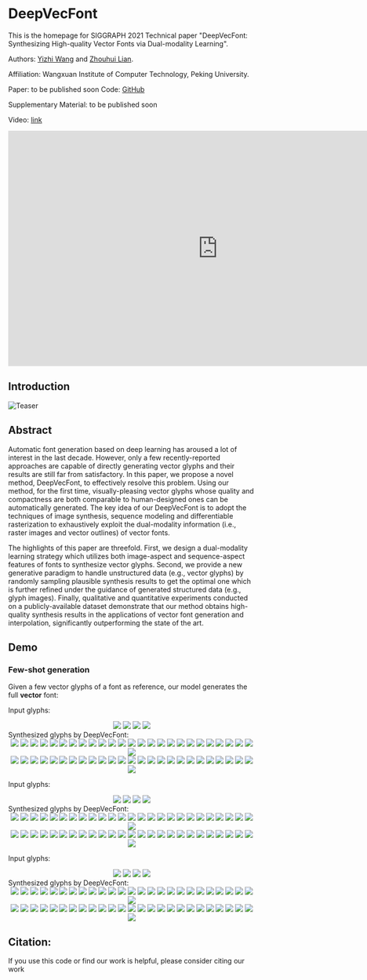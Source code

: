 # DeepVecFont
This is the homepage for SIGGRAPH 2021 Technical paper "DeepVecFont: Synthesizing High-quality Vector Fonts via Dual-modality Learning".

Authors: [Yizhi Wang](https://yizhiwang96.github.io/) and [Zhouhui Lian](https://www.icst.pku.edu.cn/zlian/). 

Affiliation: Wangxuan Institute of Computer Technology, Peking University.

Paper: to be published soon  Code: [GitHub](https://github.com/yizhiwang96/deepvecfont)

Supplementary Material:  to be published soon

Video: [link]() 

<iframe width="854" height="480" src="https://www.youtube.com/embed/yrRPLBYiiEc" frameborder="0" allowfullscreen></iframe>

## Introduction

![Teaser](imgs/teaser.svg)



## Abstract
Automatic font generation based on deep learning has aroused a lot of interest in the last decade. However, only a few recently-reported approaches are capable of directly generating vector glyphs and their results are still far from satisfactory. In this paper, we propose a novel method, DeepVecFont, to effectively resolve this problem. Using our method, for the first time, visually-pleasing vector glyphs whose quality and compactness are both comparable to human-designed ones can be automatically generated. The key idea of our DeepVecFont is to adopt the techniques of image synthesis, sequence modeling and differentiable rasterization to exhaustively exploit the dual-modality information (i.e., raster images and vector outlines) of vector fonts. 

The highlights of this paper are threefold. First, we design a dual-modality learning strategy which utilizes both image-aspect and sequence-aspect features of fonts to synthesize vector glyphs. Second, we provide a new generative paradigm to handle unstructured data (e.g., vector glyphs) by randomly sampling plausible synthesis results to get the optimal one which is further refined under the guidance of generated structured data (e.g., glyph images). Finally, qualitative and quantitative experiments conducted on a publicly-available dataset demonstrate that our method obtains high-quality synthesis results in the applications of vector font generation and interpolation, significantly outperforming the state of the art.

## Demo
### Few-shot generation
Given a few vector glyphs of a font as reference, our model generates the full **vector** font:

Input glyphs:
<div align=center>
	<img src="imgs/font_02/gt/02_00.svg"> 
	<img src="imgs/font_02/gt/02_01.svg"> 
	<img src="imgs/font_02/gt/02_26.svg"> 
	<img src="imgs/font_02/gt/02_27.svg"> 
</div>
Synthesized glyphs by DeepVecFont:
<div align=center>
	<img src="imgs/font_02/syn/02_00.svg"> 
	<img src="imgs/font_02/syn/02_01.svg"> 
	<img src="imgs/font_02/syn/02_02.svg"> 
	<img src="imgs/font_02/syn/02_03.svg"> 
	<img src="imgs/font_02/syn/02_04.svg">
	<img src="imgs/font_02/syn/02_05.svg">
	<img src="imgs/font_02/syn/02_06.svg">
	<img src="imgs/font_02/syn/02_07.svg"> 
	<img src="imgs/font_02/syn/02_08.svg"> 
	<img src="imgs/font_02/syn/02_09.svg"> 
	<img src="imgs/font_02/syn/02_10.svg"> 
	<img src="imgs/font_02/syn/02_11.svg">
	<img src="imgs/font_02/syn/02_12.svg">
	<img src="imgs/font_02/syn/02_13.svg">
	<img src="imgs/font_02/syn/02_14.svg"> 
	<img src="imgs/font_02/syn/02_15.svg"> 
	<img src="imgs/font_02/syn/02_16.svg"> 
	<img src="imgs/font_02/syn/02_17.svg"> 
	<img src="imgs/font_02/syn/02_18.svg">
	<img src="imgs/font_02/syn/02_19.svg">
	<img src="imgs/font_02/syn/02_20.svg">
	<img src="imgs/font_02/syn/02_21.svg"> 
	<img src="imgs/font_02/syn/02_22.svg"> 
	<img src="imgs/font_02/syn/02_23.svg"> 	
	<img src="imgs/font_02/syn/02_24.svg">
	<img src="imgs/font_02/syn/02_25.svg">
	<br/>
	<img src="imgs/font_02/syn/02_26.svg"> 
	<img src="imgs/font_02/syn/02_27.svg"> 
	<img src="imgs/font_02/syn/02_28.svg"> 
	<img src="imgs/font_02/syn/02_29.svg"> 
	<img src="imgs/font_02/syn/02_30.svg">
	<img src="imgs/font_02/syn/02_31.svg">
	<img src="imgs/font_02/syn/02_32.svg">
	<img src="imgs/font_02/syn/02_33.svg"> 
	<img src="imgs/font_02/syn/02_34.svg"> 
	<img src="imgs/font_02/syn/02_35.svg"> 
	<img src="imgs/font_02/syn/02_36.svg"> 
	<img src="imgs/font_02/syn/02_37.svg">
	<img src="imgs/font_02/syn/02_38.svg">
	<img src="imgs/font_02/syn/02_39.svg">
	<img src="imgs/font_02/syn/02_40.svg"> 
	<img src="imgs/font_02/syn/02_41.svg"> 
	<img src="imgs/font_02/syn/02_42.svg"> 
	<img src="imgs/font_02/syn/02_43.svg"> 
	<img src="imgs/font_02/syn/02_44.svg">
	<img src="imgs/font_02/syn/02_45.svg">
	<img src="imgs/font_02/syn/02_46.svg">
	<img src="imgs/font_02/syn/02_47.svg"> 
	<img src="imgs/font_02/syn/02_48.svg"> 
	<img src="imgs/font_02/syn/02_49.svg">
	<img src="imgs/font_02/syn/02_50.svg">
	<img src="imgs/font_02/syn/02_51.svg">	
	<br/>
</div>

Input glyphs:
<div align=center>
	<img src="imgs/font_12/gt/12_00.svg"> 
	<img src="imgs/font_12/gt/12_01.svg"> 
	<img src="imgs/font_12/gt/12_26.svg"> 
	<img src="imgs/font_12/gt/12_27.svg"> 
</div>
Synthesized glyphs by DeepVecFont:
<div align=center>
	<img src="imgs/font_12/syn/12_00.svg"> 
	<img src="imgs/font_12/syn/12_01.svg"> 
	<img src="imgs/font_12/syn/12_02.svg"> 
	<img src="imgs/font_12/syn/12_03.svg"> 
	<img src="imgs/font_12/syn/12_04.svg">
	<img src="imgs/font_12/syn/12_05.svg">
	<img src="imgs/font_12/syn/12_06.svg">
	<img src="imgs/font_12/syn/12_07.svg"> 
	<img src="imgs/font_12/syn/12_08.svg"> 
	<img src="imgs/font_12/syn/12_09.svg"> 
	<img src="imgs/font_12/syn/12_10.svg"> 
	<img src="imgs/font_12/syn/12_11.svg">
	<img src="imgs/font_12/syn/12_12.svg">
	<img src="imgs/font_12/syn/12_13.svg">
	<img src="imgs/font_12/syn/12_14.svg"> 
	<img src="imgs/font_12/syn/12_15.svg"> 
	<img src="imgs/font_12/syn/12_16.svg"> 
	<img src="imgs/font_12/syn/12_17.svg"> 
	<img src="imgs/font_12/syn/12_18.svg">
	<img src="imgs/font_12/syn/12_19.svg">
	<img src="imgs/font_12/syn/12_20.svg">
	<img src="imgs/font_12/syn/12_21.svg"> 
	<img src="imgs/font_12/syn/12_22.svg"> 
	<img src="imgs/font_12/syn/12_23.svg"> 	
	<img src="imgs/font_12/syn/12_24.svg">
	<img src="imgs/font_12/syn/12_25.svg">
	<br/>
	<img src="imgs/font_12/syn/12_26.svg"> 
	<img src="imgs/font_12/syn/12_27.svg"> 
	<img src="imgs/font_12/syn/12_28.svg"> 
	<img src="imgs/font_12/syn/12_29.svg"> 
	<img src="imgs/font_12/syn/12_30.svg">
	<img src="imgs/font_12/syn/12_31.svg">
	<img src="imgs/font_12/syn/12_32.svg">
	<img src="imgs/font_12/syn/12_33.svg"> 
	<img src="imgs/font_12/syn/12_34.svg"> 
	<img src="imgs/font_12/syn/12_35.svg"> 
	<img src="imgs/font_12/syn/12_36.svg"> 
	<img src="imgs/font_12/syn/12_37.svg">
	<img src="imgs/font_12/syn/12_38.svg">
	<img src="imgs/font_12/syn/12_39.svg">
	<img src="imgs/font_12/syn/12_40.svg"> 
	<img src="imgs/font_12/syn/12_41.svg"> 
	<img src="imgs/font_12/syn/12_42.svg"> 
	<img src="imgs/font_12/syn/12_43.svg"> 
	<img src="imgs/font_12/syn/12_44.svg">
	<img src="imgs/font_12/syn/12_45.svg">
	<img src="imgs/font_12/syn/12_46.svg">
	<img src="imgs/font_12/syn/12_47.svg"> 
	<img src="imgs/font_12/syn/12_48.svg"> 
	<img src="imgs/font_12/syn/12_49.svg">
	<img src="imgs/font_12/syn/12_50.svg">
	<img src="imgs/font_12/syn/12_51.svg">	
	<br/>
</div>

Input glyphs:
<div align=center>
	<img src="imgs/font_41/gt/41_00.svg"> 
	<img src="imgs/font_41/gt/41_01.svg"> 
	<img src="imgs/font_41/gt/41_26.svg"> 
	<img src="imgs/font_41/gt/41_27.svg"> 
</div>
Synthesized glyphs by DeepVecFont:
<div align=center>
	<img src="imgs/font_41/syn/41_00.svg"> 
	<img src="imgs/font_41/syn/41_01.svg"> 
	<img src="imgs/font_41/syn/41_02.svg"> 
	<img src="imgs/font_41/syn/41_03.svg"> 
	<img src="imgs/font_41/syn/41_04.svg">
	<img src="imgs/font_41/syn/41_05.svg">
	<img src="imgs/font_41/syn/41_06.svg">
	<img src="imgs/font_41/syn/41_07.svg"> 
	<img src="imgs/font_41/syn/41_08.svg"> 
	<img src="imgs/font_41/syn/41_09.svg"> 
	<img src="imgs/font_41/syn/41_10.svg"> 
	<img src="imgs/font_41/syn/41_11.svg">
	<img src="imgs/font_41/syn/41_12.svg">
	<img src="imgs/font_41/syn/41_13.svg">
	<img src="imgs/font_41/syn/41_14.svg"> 
	<img src="imgs/font_41/syn/41_15.svg"> 
	<img src="imgs/font_41/syn/41_16.svg"> 
	<img src="imgs/font_41/syn/41_17.svg"> 
	<img src="imgs/font_41/syn/41_18.svg">
	<img src="imgs/font_41/syn/41_19.svg">
	<img src="imgs/font_41/syn/41_20.svg">
	<img src="imgs/font_41/syn/41_21.svg"> 
	<img src="imgs/font_41/syn/41_22.svg"> 
	<img src="imgs/font_41/syn/41_23.svg"> 	
	<img src="imgs/font_41/syn/41_24.svg">
	<img src="imgs/font_41/syn/41_25.svg">
	<br/>
	<img src="imgs/font_41/syn/41_26.svg"> 
	<img src="imgs/font_41/syn/41_27.svg"> 
	<img src="imgs/font_41/syn/41_28.svg"> 
	<img src="imgs/font_41/syn/41_29.svg"> 
	<img src="imgs/font_41/syn/41_30.svg">
	<img src="imgs/font_41/syn/41_31.svg">
	<img src="imgs/font_41/syn/41_32.svg">
	<img src="imgs/font_41/syn/41_33.svg"> 
	<img src="imgs/font_41/syn/41_34.svg"> 
	<img src="imgs/font_41/syn/41_35.svg"> 
	<img src="imgs/font_41/syn/41_36.svg"> 
	<img src="imgs/font_41/syn/41_37.svg">
	<img src="imgs/font_41/syn/41_38.svg">
	<img src="imgs/font_41/syn/41_39.svg">
	<img src="imgs/font_41/syn/41_40.svg"> 
	<img src="imgs/font_41/syn/41_41.svg"> 
	<img src="imgs/font_41/syn/41_42.svg"> 
	<img src="imgs/font_41/syn/41_43.svg"> 
	<img src="imgs/font_41/syn/41_44.svg">
	<img src="imgs/font_41/syn/41_45.svg">
	<img src="imgs/font_41/syn/41_46.svg">
	<img src="imgs/font_41/syn/41_47.svg"> 
	<img src="imgs/font_41/syn/41_48.svg"> 
	<img src="imgs/font_41/syn/41_49.svg">
	<img src="imgs/font_41/syn/41_50.svg">
	<img src="imgs/font_41/syn/41_51.svg">	
	<br/>
</div>

## Citation:

If you use this code or find our work is helpful, please consider citing our work
